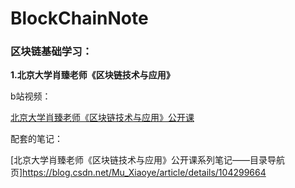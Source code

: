 # BlockChainNote

### 区块链基础学习：

**1.北京大学肖臻老师《区块链技术与应用》**

b站视频：

[北京大学肖臻老师《区块链技术与应用》公开课](https://www.bilibili.com/video/BV1Vt411X7JF)

配套的笔记：

[北京大学肖臻老师《区块链技术与应用》公开课系列笔记——目录导航页]https://blog.csdn.net/Mu_Xiaoye/article/details/104299664
